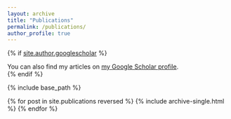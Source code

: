 ```yaml
---
layout: archive
title: "Publications"
permalink: /publications/
author_profile: true
---
```


{% if [site.author.googlescholar](https://scholar.google.com/citations?user=_lXpoGEAAAAJ&hl=en) %}
  <div class="wordwrap">You can also find my articles on <a href="{{https://scholar.google.com/citations?user=_lXpoGEAAAAJ&hl=en}}">my Google Scholar profile</a>.</div>
{% endif %}

{% include base_path %}

{% for post in site.publications reversed %}
  {% include archive-single.html %}
{% endfor %}
